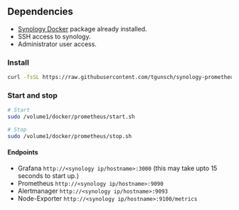 ## Dependencies
- [Synology Docker](https://www.synology.com/en-global/dsm/packages/Docker) package already installed.
- SSH access to synology.
- Administrator user access.


### Install
```bash
curl -fsSL https://raw.githubusercontent.com/tgunsch/synology-prometheus/master/setup | sudo sh
```

### Start and stop
```bash
# Start
sudo /volume1/docker/prometheus/start.sh

# Stop
sudo /volume1/docker/prometheus/stop.sh
```

#### Endpoints 
- Grafana `http://<synology ip/hostname>:3000` (this may take upto 15 seconds to start up.)
- Prometheus `http://<synology ip/hostname>:9090`
- Alertmanager `http://<synology ip/hostname>:9093`
- Node-Exporter `http://<synology ip/hostname>:9100/metrics`
